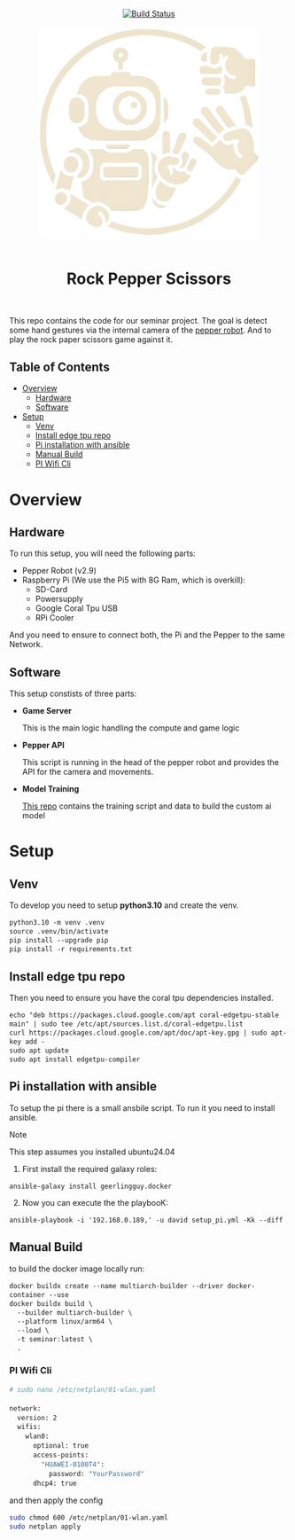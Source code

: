 <p align="center">
 <a href="https://github.com/dav354/seminar/actions">
    <img src="https://github.com/dav354/seminar/actions/workflows/docker_build.yml/badge.svg?branch=main"
         alt="Build Status" />
  </a>
  <br/>
  <br/>
  <img src="assets/logo_white.png"  
    alt="Logo"
    width="400" />
  <br/>
  <br/>
</p>
<h1 align="center">Rock Pepper Scissors</h1>
  <br/>

This repo contains the code for our seminar project. The goal is detect some hand gestures via the internal camera of the [pepper robot](https://aldebaran.com/en/). And to play the rock paper scissors game against it.

## Table of Contents

* [Overview](#overview)
  * [Hardware](#hardware)
  * [Software](#software)
* [Setup](#setup)
  * [Venv](#venv)
  * [Install edge tpu repo](#install-edge-tpu-repo)
  * [Pi installation with ansible](#pi-installation-with-ansible)
  * [Manual Build](#manual-build)
  * [PI Wifi Cli](#pi-wifi-cli)

# Overview

## Hardware

To run this setup, you will need the following parts:
- Pepper Robot (v2.9)
- Raspberry Pi (We use the Pi5 with 8G Ram, which is overkill):
  - SD-Card
  - Powersupply
  - Google Coral Tpu USB
  - RPi Cooler

And you need to ensure to connect both, the Pi and the Pepper to the same Network.

## Software

This setup constists of three parts:

- **Game Server**

  This is the main logic handling the compute and game logic

- **Pepper API**

  This script is running in the head of the pepper robot and provides the API for the camera and movements.

- **Model Training**

  [This repo](https://github.com/dav354/model_training) contains the training script and data to build the custom ai model

# Setup

## Venv

To develop you need to setup **python3.10** and create the venv.

```shell
python3.10 -m venv .venv
source .venv/bin/activate
pip install --upgrade pip
pip install -r requirements.txt
```

## Install edge tpu repo

Then you need to ensure you have the coral tpu dependencies installed.

```shell
echo "deb https://packages.cloud.google.com/apt coral-edgetpu-stable main" | sudo tee /etc/apt/sources.list.d/coral-edgetpu.list
curl https://packages.cloud.google.com/apt/doc/apt-key.gpg | sudo apt-key add -
sudo apt update
sudo apt install edgetpu-compiler
```

## Pi installation with ansible

To setup the pi there is a small ansbile script. To run it you need to install ansible.

> [!NOTE]
> This step assumes you installed ubuntu24.04

1. First install the required galaxy roles:
  
  ```shell
  ansible-galaxy install geerlingguy.docker
  ```

2. Now you can execute the the playbooK:

  ```shell
  ansible-playbook -i '192.168.0.189,' -u david setup_pi.yml -Kk --diff
  ```

## Manual Build

to build the docker image locally run:

```shell
docker buildx create --name multiarch-builder --driver docker-container --use
docker buildx build \
  --builder multiarch-builder \
  --platform linux/arm64 \
  --load \
  -t seminar:latest \
  .
```

### PI Wifi Cli

```bash
# sudo nano /etc/netplan/01-wlan.yaml

network:
  version: 2
  wifis:
    wlan0:
      optional: true
      access-points:
        "HUAWEI-0100T4":
          password: "YourPassword"
      dhcp4: true
```

and then apply the config

```bash
sudo chmod 600 /etc/netplan/01-wlan.yaml
sudo netplan apply
```